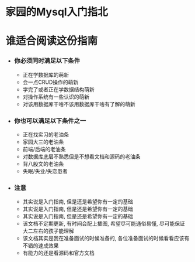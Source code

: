 # 家园的Mysql入门指北
# 谁适合阅读这份指南
+ ### 你必须同时满足以下条件
  + 正在学数据库的萌新
  + 会一点CRUD操作的萌新
  + 学完了或者正在学数据结构萌新
  + 对操作系统有一些认识的萌新
  + 对该用数据库干啥不该用数据库干啥有了解的萌新
+ ### 你也可以满足以下条件之一
  + 正在找实习的老油条
  + 家园大三的老油条
  + 前端/后端的老油条
  + 对数据库底层不熟悉但是不想看文档和源码的老油条
  + 背八股文的老油条
  + 失眠/失业/失恋患者
+ ### 注意
  + 其实说是入门指南, 但是还是希望你有一定的基础
  + 其实说是入门指南, 但是还是希望你有一定的基础
  + 其实说是入门指南, 但是还是希望你有一定的基础
  + 该文档不定期更新, 有时间会配上插图, 希望尽可能通俗易懂, 尽可能保证大二左右的孩子能理解
  + 该文档其实是我在准备面试的时候准备的, 各位准备面试的时候看看应该有不错的速成效果
  + 有能力的还是看源码和官方文档